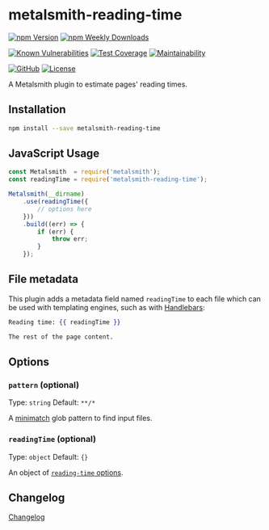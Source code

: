# metalsmith-reading-time

[![npm Version](https://badgen.net/npm/v/metalsmith-reading-time?icon=npm)](https://www.npmjs.com/package/metalsmith-reading-time)
[![npm Weekly Downloads](https://badgen.net/npm/dw/metalsmith-reading-time)](https://www.npmjs.com/package/metalsmith-reading-time)

[![Known Vulnerabilities](https://snyk.io/test/npm/metalsmith-reading-time/badge.svg)](https://snyk.io/test/npm/metalsmith-reading-time)
[![Test Coverage](https://badgen.net/codecov/c/github/emmercm/metalsmith-reading-time/master?icon=codecov)](https://codecov.io/gh/emmercm/metalsmith-reading-time)
[![Maintainability](https://badgen.net/codeclimate/maintainability/emmercm/metalsmith-reading-time?icon=codeclimate)](https://codeclimate.com/github/emmercm/metalsmith-reading-time/maintainability)

[![GitHub](https://badgen.net/badge/emmercm/metalsmith-reading-time/purple?icon=github)](https://github.com/emmercm/metalsmith-reading-time)
[![License](https://badgen.net/github/license/emmercm/metalsmith-reading-time?color=grey)](https://github.com/emmercm/metalsmith-reading-time/blob/master/LICENSE)

A Metalsmith plugin to estimate pages' reading times.

## Installation

```bash
npm install --save metalsmith-reading-time
```

## JavaScript Usage

```javascript
const Metalsmith  = require('metalsmith');
const readingTime = require('metalsmith-reading-time');

Metalsmith(__dirname)
    .use(readingTime({
        // options here
    }))
    .build((err) => {
        if (err) {
            throw err;
        }
    });
```

## File metadata

This plugin adds a metadata field named `readingTime` to each file which can be used with templating engines, such as with [Handlebars](https://www.npmjs.com/package/handlebars):

```handlebars
Reading time: {{ readingTime }}

The rest of the page content.
```

## Options

### `pattern` (optional)

Type: `string` Default: `**/*`

A [minimatch](https://www.npmjs.com/package/minimatch) glob pattern to find input files.

### `readingTime` (optional)

Type: `object` Default: `{}`

An object of [`reading-time` options](https://www.npmjs.com/package/reading-time).

## Changelog

[Changelog](./CHANGELOG.md)
